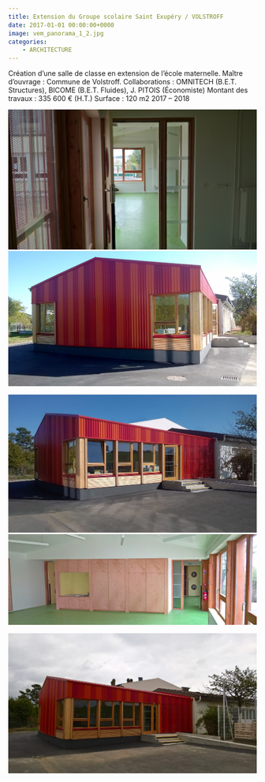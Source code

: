 ```yaml
---
title: Extension du Groupe scolaire Saint Exupéry / VOLSTROFF
date: 2017-01-01 00:00:00+0000
image: vem_panorama_1_2.jpg
categories:
    - ARCHITECTURE
---
```


Création d’une salle de classe en extension de l’école
            maternelle.
            Maître d’ouvrage : Commune de Volstroff.
            Collaborations : OMNITECH (B.E.T. Structures), BICOME (B.E.T. Fluides), J. PITOIS
            (Économiste)
            Montant des travaux : 335 600 € (H.T.) Surface : 120 m2
            2017 – 2018


![Image 1](vem_20180907_3.jpg) ![Image 2](vem_panorama_2.jpg)

![Image 3](vem_panorama_1_2.jpg) ![Image 4](vem_2018_1.jpg)

![Image 5](vem_20180907.jpg)

